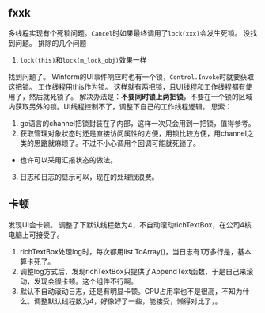 ﻿## fxxk
多线程实现有个死锁问题。`Cancel`时如果最终调用了`lock(xxx)`会发生死锁。
没找到问题。
排除的几个问题
1. `lock(this)`和`lock(m_lock_obj)`效果一样

找到问题了。
Winform的UI事件响应时也有一个锁，`Control.Invoke`时就要获取这把锁。
工作线程用this作为锁。
这样就有两把锁，且UI线程和工作线程都有使用了，然后就死锁了。
解决办法是：**不要同时锁上两把锁**，不要在一个锁的区域内获取另外的锁。UI线程控制不了，调整下自己的工作线程逻辑。
思索：
1. go语言的channel把锁封装在了内部，这样一次只会用到一把锁，值得参考。
2. 获取管理对象状态时还是直接访问属性的方便，用锁比较方便，用channel之类的思路就麻烦了。不过不小心调用个回调可能就死锁了。
  - 也许可以采用汇报状态的做法。
3. 日志和日志的显示可以，现在的处理很浪费。

## 卡顿
发现UI会卡顿。
调整了下默认线程数为4，不自动滚动richTextBox，在公司4核电脑上可接受了。

1. richTextBox处理log时，每次都用list.ToArray()，当日志有1万多行是，基本算卡死了。
2. 调整log方式后，发现richTextBox只提供了AppendText函数，于是自己来滚动，发现会很卡顿。这个组件不行啊。
3. 默认不自动滚动日志，还是有明显卡顿。CPU占用率也不是很高，不知为什么。调整默认线程数为4，好像好了一些，能接受，懒得对比了，。